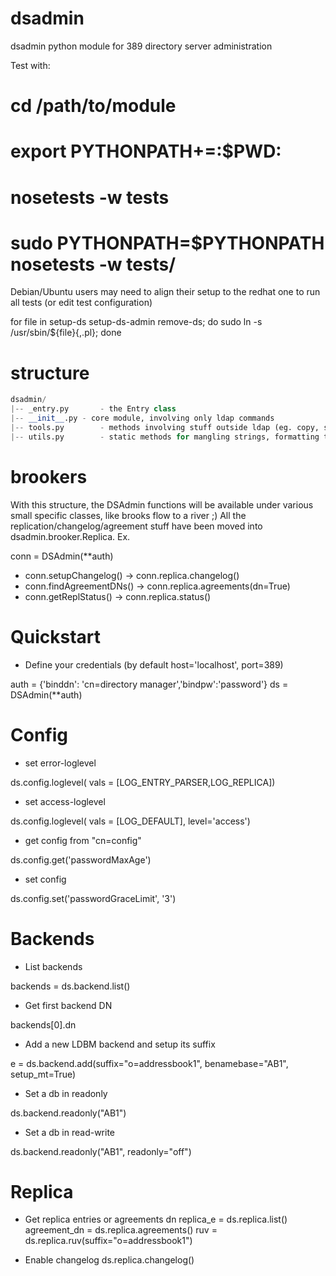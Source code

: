 dsadmin
=======

dsadmin python module for 389 directory server administration


Test with:

 # cd /path/to/module

 # export PYTHONPATH+=:$PWD:

 # nosetests -w tests

 # sudo PYTHONPATH=$PYTHONPATH nosetests -w tests/


Debian/Ubuntu users may need to align their setup
to the redhat one to run all tests (or edit test configuration)

for file in setup-ds setup-ds-admin remove-ds; do 
	sudo ln -s /usr/sbin/${file}{,.pl};
done

structure
=========
```python
dsadmin/
|-- _entry.py 		- the Entry class 
|-- __init__.py	- core module, involving only ldap commands
|-- tools.py		- methods involving stuff outside ldap (eg. copy, start/stop, ...)
|-- utils.py		- static methods for mangling strings, formatting text and so on
```

brookers
========

With this structure, the DSAdmin functions will be available under
various small specific classes, like brooks flow to a river ;)
All the replication/changelog/agreement stuff have been moved
into dsadmin.brooker.Replica. Ex. 

conn = DSAdmin(**auth)
- conn.setupChangelog() -> conn.replica.changelog()
- conn.findAgreementDNs() -> conn.replica.agreements(dn=True)
- conn.getReplStatus()	-> conn.replica.status()


Quickstart
==========
- Define your credentials (by default host='localhost', port=389)

auth = {'binddn': 'cn=directory manager','bindpw':'password'}
ds = DSAdmin(**auth)


 # Config
 

 * set error-loglevel

ds.config.loglevel( vals = [LOG_ENTRY_PARSER,LOG_REPLICA])

 * set access-loglevel

ds.config.loglevel( vals = [LOG_DEFAULT], level='access')

 * get config from "cn=config"

ds.config.get('passwordMaxAge')

 * set config

ds.config.set('passwordGraceLimit', '3')


 # Backends 

 
 *  List backends

backends = ds.backend.list()

 *  Get first backend DN

backends[0].dn

 *  Add a new LDBM backend and setup its suffix

e = ds.backend.add(suffix="o=addressbook1", benamebase="AB1", setup_mt=True)

 *  Set a db in readonly

ds.backend.readonly("AB1")

 *  Set a db in read-write

ds.backend.readonly("AB1", readonly="off")



 # Replica


 *  Get replica entries or agreements dn
replica_e = ds.replica.list()
agreement_dn = ds.replica.agreements()
ruv = ds.replica.ruv(suffix="o=addressbook1")

 *  Enable changelog
ds.replica.changelog()

